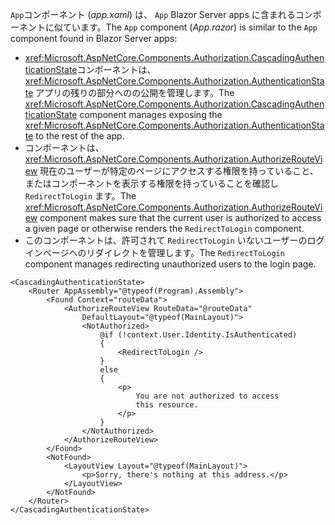 <span data-ttu-id="704ca-101">`App`コンポーネント (*app.xaml*) は、 `App` Blazor Server apps に含まれるコンポーネントに似ています。</span><span class="sxs-lookup"><span data-stu-id="704ca-101">The `App` component (*App.razor*) is similar to the `App` component found in Blazor Server apps:</span></span>

* <span data-ttu-id="704ca-102"><xref:Microsoft.AspNetCore.Components.Authorization.CascadingAuthenticationState>コンポーネントは、 <xref:Microsoft.AspNetCore.Components.Authorization.AuthenticationState> アプリの残りの部分へのの公開を管理します。</span><span class="sxs-lookup"><span data-stu-id="704ca-102">The <xref:Microsoft.AspNetCore.Components.Authorization.CascadingAuthenticationState> component manages exposing the <xref:Microsoft.AspNetCore.Components.Authorization.AuthenticationState> to the rest of the app.</span></span>
* <span data-ttu-id="704ca-103">コンポーネントは、 <xref:Microsoft.AspNetCore.Components.Authorization.AuthorizeRouteView> 現在のユーザーが特定のページにアクセスする権限を持っていること、またはコンポーネントを表示する権限を持っていることを確認し `RedirectToLogin` ます。</span><span class="sxs-lookup"><span data-stu-id="704ca-103">The <xref:Microsoft.AspNetCore.Components.Authorization.AuthorizeRouteView> component makes sure that the current user is authorized to access a given page or otherwise renders the `RedirectToLogin` component.</span></span>
* <span data-ttu-id="704ca-104">このコンポーネントは、許可されて `RedirectToLogin` いないユーザーのログインページへのリダイレクトを管理します。</span><span class="sxs-lookup"><span data-stu-id="704ca-104">The `RedirectToLogin` component manages redirecting unauthorized users to the login page.</span></span>

```razor
<CascadingAuthenticationState>
    <Router AppAssembly="@typeof(Program).Assembly">
        <Found Context="routeData">
            <AuthorizeRouteView RouteData="@routeData" 
                DefaultLayout="@typeof(MainLayout)">
                <NotAuthorized>
                    @if (!context.User.Identity.IsAuthenticated)
                    {
                        <RedirectToLogin />
                    }
                    else
                    {
                        <p>
                            You are not authorized to access 
                            this resource.
                        </p>
                    }
                </NotAuthorized>
            </AuthorizeRouteView>
        </Found>
        <NotFound>
            <LayoutView Layout="@typeof(MainLayout)">
                <p>Sorry, there's nothing at this address.</p>
            </LayoutView>
        </NotFound>
    </Router>
</CascadingAuthenticationState>
```
